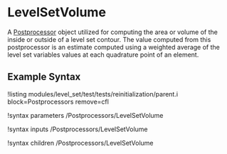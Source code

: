 # LevelSetVolume

A [Postprocessor](/Postprocessors/index.md) object utilized for computing the area or volume of the inside or
outside of a level set contour. The value computed from this postprocessor is an estimate computed using a
weighted average of the level set variables values at each quadrature point of an element.

## Example Syntax

!listing modules/level_set/test/tests/reinitialization/parent.i block=Postprocessors remove=cfl

!syntax parameters /Postprocessors/LevelSetVolume

!syntax inputs /Postprocessors/LevelSetVolume

!syntax children /Postprocessors/LevelSetVolume
